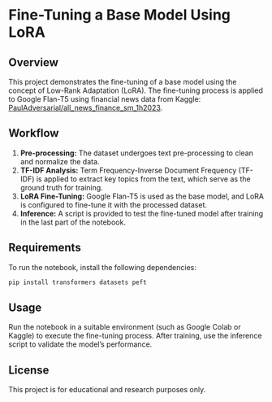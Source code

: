 # Fine-Tuning a Base Model Using LoRA

## Overview
This project demonstrates the fine-tuning of a base model using the concept of Low-Rank Adaptation (LoRA). The fine-tuning process is applied to Google Flan-T5 using financial news data from Kaggle: [PaulAdversarial/all_news_finance_sm_1h2023](https://www.kaggle.com/datasets/PaulAdversarial/all_news_finance_sm_1h2023).

## Workflow
1. **Pre-processing:** The dataset undergoes text pre-processing to clean and normalize the data.
2. **TF-IDF Analysis:** Term Frequency-Inverse Document Frequency (TF-IDF) is applied to extract key topics from the text, which serve as the ground truth for training.
3. **LoRA Fine-Tuning:** Google Flan-T5 is used as the base model, and LoRA is configured to fine-tune it with the processed dataset.
4. **Inference:** A script is provided to test the fine-tuned model after training in the last part of the notebook.

## Requirements
To run the notebook, install the following dependencies:
```bash
pip install transformers datasets peft
```

## Usage
Run the notebook in a suitable environment (such as Google Colab or Kaggle) to execute the fine-tuning process. After training, use the inference script to validate the model’s performance.

## License
This project is for educational and research purposes only.

